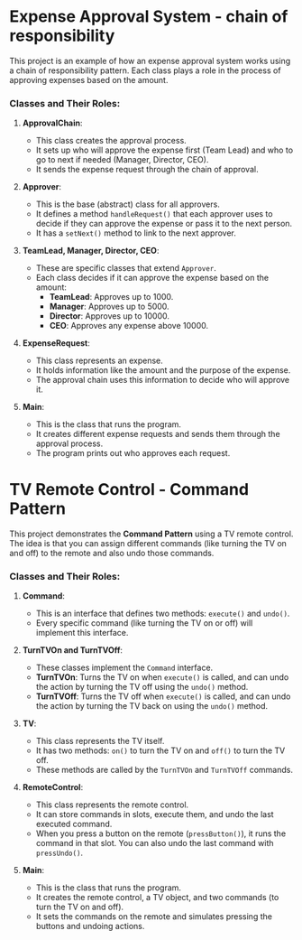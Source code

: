 # Expense Approval System - chain of responsibility

This project is an example of how an expense approval system works using a chain of responsibility pattern. Each class plays a role in the process of approving expenses based on the amount.

### Classes and Their Roles:

1. **ApprovalChain**:
   - This class creates the approval process.
   - It sets up who will approve the expense first (Team Lead) and who to go to next if needed (Manager, Director, CEO).
   - It sends the expense request through the chain of approval.

2. **Approver**:
   - This is the base (abstract) class for all approvers.
   - It defines a method `handleRequest()` that each approver uses to decide if they can approve the expense or pass it to the next person.
   - It has a `setNext()` method to link to the next approver.

3. **TeamLead, Manager, Director, CEO**:
   - These are specific classes that extend `Approver`.
   - Each class decides if it can approve the expense based on the amount:
     - **TeamLead**: Approves up to 1000.
     - **Manager**: Approves up to 5000.
     - **Director**: Approves up to 10000.
     - **CEO**: Approves any expense above 10000.

4. **ExpenseRequest**:
   - This class represents an expense.
   - It holds information like the amount and the purpose of the expense.
   - The approval chain uses this information to decide who will approve it.

5. **Main**:
   - This is the class that runs the program.
   - It creates different expense requests and sends them through the approval process.
   - The program prints out who approves each request.
  

# TV Remote Control - Command Pattern

This project demonstrates the **Command Pattern** using a TV remote control. The idea is that you can assign different commands (like turning the TV on and off) to the remote and also undo those commands.

### Classes and Their Roles:

1. **Command**:
   - This is an interface that defines two methods: `execute()` and `undo()`.
   - Every specific command (like turning the TV on or off) will implement this interface.

2. **TurnTVOn and TurnTVOff**:
   - These classes implement the `Command` interface.
   - **TurnTVOn**: Turns the TV on when `execute()` is called, and can undo the action by turning the TV off using the `undo()` method.
   - **TurnTVOff**: Turns the TV off when `execute()` is called, and can undo the action by turning the TV back on using the `undo()` method.

3. **TV**:
   - This class represents the TV itself.
   - It has two methods: `on()` to turn the TV on and `off()` to turn the TV off.
   - These methods are called by the `TurnTVOn` and `TurnTVOff` commands.

4. **RemoteControl**:
   - This class represents the remote control.
   - It can store commands in slots, execute them, and undo the last executed command.
   - When you press a button on the remote (`pressButton()`), it runs the command in that slot. You can also undo the last command with `pressUndo()`.

5. **Main**:
   - This is the class that runs the program.
   - It creates the remote control, a TV object, and two commands (to turn the TV on and off).
   - It sets the commands on the remote and simulates pressing the buttons and undoing actions.



